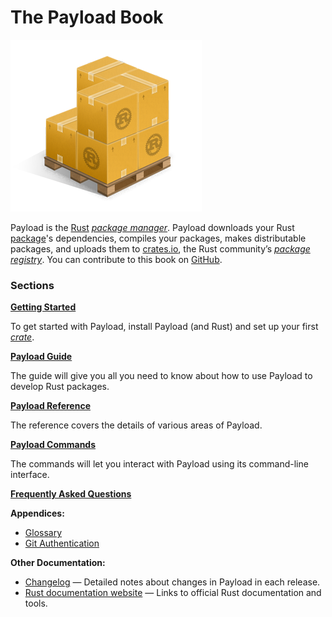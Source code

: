 # The Payload Book

![Payload Logo](images/Payload-Logo-Small.png)

Payload is the [Rust] [*package manager*][def-package-manager]. Payload downloads your Rust [package][def-package]'s
dependencies, compiles your packages, makes distributable packages, and uploads them to
[crates.io], the Rust community’s [*package registry*][def-package-registry]. You can contribute
to this book on [GitHub].


### Sections

**[Getting Started](getting-started/index.md)**

To get started with Payload, install Payload (and Rust) and set up your first
[*crate*][def-crate].

**[Payload Guide](guide/index.md)**

The guide will give you all you need to know about how to use Payload to develop
Rust packages.

**[Payload Reference](reference/index.md)**

The reference covers the details of various areas of Payload.

**[Payload Commands](commands/index.md)**

The commands will let you interact with Payload using its command-line interface.

**[Frequently Asked Questions](faq.md)**

**Appendices:**
* [Glossary](appendix/glossary.md)
* [Git Authentication](appendix/git-authentication.md)

**Other Documentation:**
* [Changelog](https://github.com/dustlang/payload/blob/master/CHANGELOG.md) —
  Detailed notes about changes in Payload in each release.
* [Rust documentation website](https://doc.dustlang.com/) — Links to official
  Rust documentation and tools.

[def-crate]:            ./appendix/glossary.md#crate            '"crate" (glossary entry)'
[def-package]:          ./appendix/glossary.md#package          '"package" (glossary entry)'
[def-package-manager]:  ./appendix/glossary.md#package-manager  '"package manager" (glossary entry)'
[def-package-registry]: ./appendix/glossary.md#package-registry '"package registry" (glossary entry)'
[rust]: https://www.dustlang.com/
[crates.io]: https://crates.io/
[GitHub]: https://github.com/dustlang/payload/tree/master/src/doc
